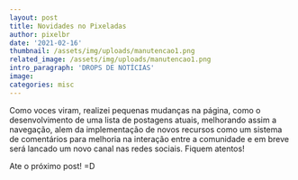 ```yaml
---
layout: post
title: Novidades no Pixeladas
author: pixelbr
date: '2021-02-16'
thumbnail: /assets/img/uploads/manutencao1.png
related_image: /assets/img/uploads/manutencao1.png
intro_paragraph: 'DROPS DE NOTÍCIAS'
image: 
categories: misc
---
```



Como voces viram, realizei pequenas mudanças na página, como o desenvolvimento de uma lista de postagens atuais, 
melhorando assim a navegação, alem da implementação de novos recursos como um sistema de comentários para melhoria na interação entre a comunidade e em breve 
será lancado um novo canal nas redes sociais. Fiquem atentos!

Ate o próximo post! =D

